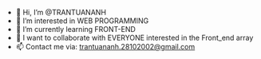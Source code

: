 - 👋 Hi, I’m @TRANTUANANH
- 👀 I’m interested in WEB PROGRAMMING
- 🌱 I’m currently learning FRONT-END
- 💞️ I want to collaborate with EVERYONE interested in the Front_end array
- 📫 Contact me via: trantuananh.28102002@gmail.com

<!---
TRANTUANANH2810/TRANTUANANH2810 is a ✨ special ✨ repository because its `README.md` (this file) appears on your GitHub profile.
You can click the Preview link to take a look at your changes.
--->
